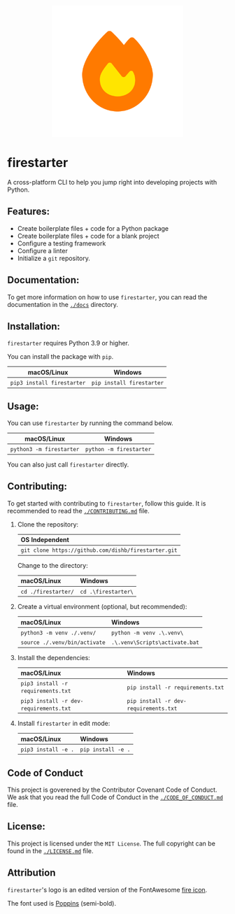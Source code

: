 <!--
MIT License

Copyright (c) 2023 Dishant B. (@dishb) <code.dishb@gmail.com>

Permission is hereby granted, free of charge, to any person obtaining a copy
of this software and associated documentation files (the "Software"), to deal
in the Software without restriction, including without limitation the rights
to use, copy, modify, merge, publish, distribute, sublicense, and/or sell
copies of the Software, and to permit persons to whom the Software is
furnished to do so, subject to the following conditions:

The above copyright notice and this permission notice shall be included in all
copies or substantial portions of the Software.

THE SOFTWARE IS PROVIDED "AS IS", WITHOUT WARRANTY OF ANY KIND, EXPRESS OR
IMPLIED, INCLUDING BUT NOT LIMITED TO THE WARRANTIES OF MERCHANTABILITY,
FITNESS FOR A PARTICULAR PURPOSE AND NONINFRINGEMENT. IN NO EVENT SHALL THE
AUTHORS OR COPYRIGHT HOLDERS BE LIABLE FOR ANY CLAIM, DAMAGES OR OTHER
LIABILITY, WHETHER IN AN ACTION OF CONTRACT, TORT OR OTHERWISE, ARISING FROM,
OUT OF OR IN CONNECTION WITH THE SOFTWARE OR THE USE OR OTHER DEALINGS IN THE
SOFTWARE.
-->

<div align = 'center'>
    <img alt = 'banner image' src = './assets/banner.png' width = 300/>
</div>

# firestarter
A cross-platform CLI to help you jump right into developing projects with Python.

## Features:
- Create boilerplate files + code for a Python package
- Create boilerplate files + code for a blank project
- Configure a testing framework
- Configure a linter
- Initialize a `git` repository.

## Documentation:
To get more information on how to use `firestarter`, you can read the documentation in the [`./docs`](https://github.com/dishb/firestarter/tree/main/docs) directory.

## Installation:
`firestarter` requires Python 3.9 or higher.

You can install the package with `pip`.

| macOS/Linux | Windows |
| --- | --- |
| `pip3 install firestarter` | `pip install firestarter` |

## Usage:
You can use `firestarter` by running the command below.

| macOS/Linux | Windows |
| --- | --- |
| `python3 -m firestarter` | `python -m firestarter` |

You can also just call `firestarter` directly.

## Contributing:
To get started with contributing to `firestarter`, follow this guide.
It is recommended to read the [`./CONTRIBUTING.md`](https://github.com/dishb/firestarter/blob/main/CONTRIBUTING.md) file.

1. Clone the repository:

    | OS Independent |
    | --- |
    | `git clone https://github.com/dishb/firestarter.git` |

    Change to the directory:

    | macOS/Linux | Windows |
    | --- | --- |
    | `cd ./firestarter/` | `cd .\firestarter\` |

2. Create a virtual environment (optional, but recommended):

    | macOS/Linux | Windows |
    | --- | --- |
    | `python3 -m venv ./.venv/` | `python -m venv .\.venv\` |
    | `source ./.venv/bin/activate` | `.\.venv\Scripts\activate.bat` |

3. Install the dependencies:

    | macOS/Linux | Windows |
    | --- | --- |
    | `pip3 install -r requirements.txt` | `pip install -r requirements.txt` |
    | `pip3 install -r dev-requirements.txt` | `pip install -r dev-requirements.txt` |

4. Install `firestarter` in edit mode:

    | macOS/Linux | Windows |
    | --- | --- |
    | `pip3 install -e .` | `pip install -e .` |

## Code of Conduct
This project is goverened by the Contributor Covenant Code of Conduct.
We ask that you read the full Code of Conduct in the [`./CODE_OF_CONDUCT.md`](https://github.com/dishb/firestarter/blob/main/CODE_OF_CONDUCT.md) file.

## License:
This project is licensed under the `MIT License`. The full copyright can be found in the [`./LICENSE.md`](https://github.com/dishb/firestarter/blob/main/LICENSE.md) file.

## Attribution
`firestarter`'s logo is an edited version of the FontAwesome [fire icon](https://fontawesome.com/icons/fire?f=classic&s=solid).

The font used is [Poppins](https://fonts.google.com/specimen/Poppins) (semi-bold).
